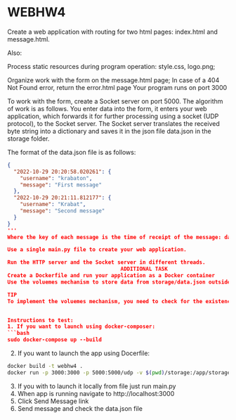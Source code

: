 # WEBHW4

Create a web application with routing for two html pages: index.html and message.html.

Also:

Process static resources during program operation: style.css, logo.png;

Organize work with the form on the message.html page;
In case of a 404 Not Found error, return the error.html page
Your program runs on port 3000

To work with the form, create a Socket server on port 5000. The algorithm of work is as follows. You enter data into the form, it enters your web application, which forwards it for further processing using a socket (UDP protocol), to the Socket server. The Socket server translates the received byte string into a dictionary and saves it in the json file data.json in the storage folder.

The format of the data.json file is as follows:
```json
{
  "2022-10-29 20:20:58.020261": {
    "username": "krabaton",
    "message": "First message"
  },
  "2022-10-29 20:21:11.812177": {
    "username": "Krabat",
    "message": "Second message"
  }
}
'''
Where the key of each message is the time of receipt of the message: datetime.now(). That is, each new message from the web application is appended to the storage/data.json file with the time of receipt.

Use a single main.py file to create your web application.

Run the HTTP server and the Socket server in different threads.
                                    ADDITIONAL TASK
Create a Dockerfile and run your application as a Docker container
Use the voluemes mechanism to store data from storage/data.json outside the container

TIP
To implement the voluemes mechanism, you need to check for the existence of the storage directory and the data.json file when starting the application. And if they do not exist, then create them.


Instructions to test:
1. If you want to launch using docker-composer:
```bash
sudo docker-compose up --build 
```
2. If you want to launch the app using Docerfile:
```bash
docker build -t webhw4 .
docker run -p 3000:3000 -p 5000:5000/udp -v $(pwd)/storage:/app/storage webhw4
```
3. If you with to launch it locally from file just run main.py
4. When app is running navigate to http://localhost:3000
5. Click Send Message link
6. Send message and check the data.json file

